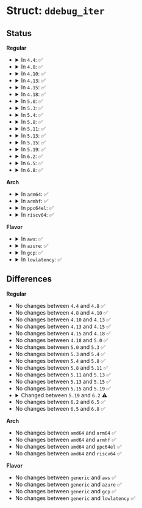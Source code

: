 # Struct: <code>ddebug_iter</code>

## Status
<b>Regular</b>
<ul>
<li>
<details>
<summary>In <code>4.4</code>: ✅</summary>

```c
struct ddebug_iter {
    struct ddebug_table *table;
    unsigned int idx;
};
```
</details>
</li>
<li>
<details>
<summary>In <code>4.8</code>: ✅</summary>

```c
struct ddebug_iter {
    struct ddebug_table *table;
    unsigned int idx;
};
```
</details>
</li>
<li>
<details>
<summary>In <code>4.10</code>: ✅</summary>

```c
struct ddebug_iter {
    struct ddebug_table *table;
    unsigned int idx;
};
```
</details>
</li>
<li>
<details>
<summary>In <code>4.13</code>: ✅</summary>

```c
struct ddebug_iter {
    struct ddebug_table *table;
    unsigned int idx;
};
```
</details>
</li>
<li>
<details>
<summary>In <code>4.15</code>: ✅</summary>

```c
struct ddebug_iter {
    struct ddebug_table *table;
    unsigned int idx;
};
```
</details>
</li>
<li>
<details>
<summary>In <code>4.18</code>: ✅</summary>

```c
struct ddebug_iter {
    struct ddebug_table *table;
    unsigned int idx;
};
```
</details>
</li>
<li>
<details>
<summary>In <code>5.0</code>: ✅</summary>

```c
struct ddebug_iter {
    struct ddebug_table *table;
    unsigned int idx;
};
```
</details>
</li>
<li>
<details>
<summary>In <code>5.3</code>: ✅</summary>

```c
struct ddebug_iter {
    struct ddebug_table *table;
    unsigned int idx;
};
```
</details>
</li>
<li>
<details>
<summary>In <code>5.4</code>: ✅</summary>

```c
struct ddebug_iter {
    struct ddebug_table *table;
    unsigned int idx;
};
```
</details>
</li>
<li>
<details>
<summary>In <code>5.8</code>: ✅</summary>

```c
struct ddebug_iter {
    struct ddebug_table *table;
    unsigned int idx;
};
```
</details>
</li>
<li>
<details>
<summary>In <code>5.11</code>: ✅</summary>

```c
struct ddebug_iter {
    struct ddebug_table *table;
    unsigned int idx;
};
```
</details>
</li>
<li>
<details>
<summary>In <code>5.13</code>: ✅</summary>

```c
struct ddebug_iter {
    struct ddebug_table *table;
    unsigned int idx;
};
```
</details>
</li>
<li>
<details>
<summary>In <code>5.15</code>: ✅</summary>

```c
struct ddebug_iter {
    struct ddebug_table *table;
    unsigned int idx;
};
```
</details>
</li>
<li>
<details>
<summary>In <code>5.19</code>: ✅</summary>

```c
struct ddebug_iter {
    struct ddebug_table *table;
    unsigned int idx;
};
```
</details>
</li>
<li>
<details>
<summary>In <code>6.2</code>: ✅</summary>

```c
struct ddebug_iter {
    struct ddebug_table *table;
    int idx;
};
```
</details>
</li>
<li>
<details>
<summary>In <code>6.5</code>: ✅</summary>

```c
struct ddebug_iter {
    struct ddebug_table *table;
    int idx;
};
```
</details>
</li>
<li>
<details>
<summary>In <code>6.8</code>: ✅</summary>

```c
struct ddebug_iter {
    struct ddebug_table *table;
    int idx;
};
```
</details>
</li>
</ul>
<b>Arch</b>
<ul>
<li>
<details>
<summary>In <code>arm64</code>: ✅</summary>

```c
struct ddebug_iter {
    struct ddebug_table *table;
    unsigned int idx;
};
```
</details>
</li>
<li>
<details>
<summary>In <code>armhf</code>: ✅</summary>

```c
struct ddebug_iter {
    struct ddebug_table *table;
    unsigned int idx;
};
```
</details>
</li>
<li>
<details>
<summary>In <code>ppc64el</code>: ✅</summary>

```c
struct ddebug_iter {
    struct ddebug_table *table;
    unsigned int idx;
};
```
</details>
</li>
<li>
<details>
<summary>In <code>riscv64</code>: ✅</summary>

```c
struct ddebug_iter {
    struct ddebug_table *table;
    unsigned int idx;
};
```
</details>
</li>
</ul>
<b>Flavor</b>
<ul>
<li>
<details>
<summary>In <code>aws</code>: ✅</summary>

```c
struct ddebug_iter {
    struct ddebug_table *table;
    unsigned int idx;
};
```
</details>
</li>
<li>
<details>
<summary>In <code>azure</code>: ✅</summary>

```c
struct ddebug_iter {
    struct ddebug_table *table;
    unsigned int idx;
};
```
</details>
</li>
<li>
<details>
<summary>In <code>gcp</code>: ✅</summary>

```c
struct ddebug_iter {
    struct ddebug_table *table;
    unsigned int idx;
};
```
</details>
</li>
<li>
<details>
<summary>In <code>lowlatency</code>: ✅</summary>

```c
struct ddebug_iter {
    struct ddebug_table *table;
    unsigned int idx;
};
```
</details>
</li>
</ul>

## Differences
<b>Regular</b>
<ul>
<li>
No changes between <code>4.4</code> and <code>4.8</code> ✅
</li>
<li>
No changes between <code>4.8</code> and <code>4.10</code> ✅
</li>
<li>
No changes between <code>4.10</code> and <code>4.13</code> ✅
</li>
<li>
No changes between <code>4.13</code> and <code>4.15</code> ✅
</li>
<li>
No changes between <code>4.15</code> and <code>4.18</code> ✅
</li>
<li>
No changes between <code>4.18</code> and <code>5.0</code> ✅
</li>
<li>
No changes between <code>5.0</code> and <code>5.3</code> ✅
</li>
<li>
No changes between <code>5.3</code> and <code>5.4</code> ✅
</li>
<li>
No changes between <code>5.4</code> and <code>5.8</code> ✅
</li>
<li>
No changes between <code>5.8</code> and <code>5.11</code> ✅
</li>
<li>
No changes between <code>5.11</code> and <code>5.13</code> ✅
</li>
<li>
No changes between <code>5.13</code> and <code>5.15</code> ✅
</li>
<li>
No changes between <code>5.15</code> and <code>5.19</code> ✅
</li>
<li>
<details>
<summary>Changed between <code>5.19</code> and <code>6.2</code> ⚠️</summary>
<ul>
<li>
<b>Field type changed. </b>
<code>unsigned int idx</code> ➡️ <code>int idx</code>
</li>
</ul>
</details>
</li>
<li>
No changes between <code>6.2</code> and <code>6.5</code> ✅
</li>
<li>
No changes between <code>6.5</code> and <code>6.8</code> ✅
</li>
</ul>
<b>Arch</b>
<ul>
<li>
No changes between <code>amd64</code> and <code>arm64</code> ✅
</li>
<li>
No changes between <code>amd64</code> and <code>armhf</code> ✅
</li>
<li>
No changes between <code>amd64</code> and <code>ppc64el</code> ✅
</li>
<li>
No changes between <code>amd64</code> and <code>riscv64</code> ✅
</li>
</ul>
<b>Flavor</b>
<ul>
<li>
No changes between <code>generic</code> and <code>aws</code> ✅
</li>
<li>
No changes between <code>generic</code> and <code>azure</code> ✅
</li>
<li>
No changes between <code>generic</code> and <code>gcp</code> ✅
</li>
<li>
No changes between <code>generic</code> and <code>lowlatency</code> ✅
</li>
</ul>
